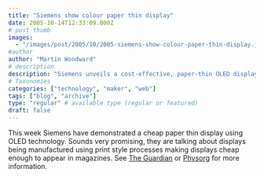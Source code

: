 ```yaml
---
title: "Siemens show colour paper thin display"
date: 2005-10-14T12:33:09.000Z
# post thumb
images:
  - "/images/post/2005/10/2005-siemens-show-colour-paper-thin-display.jpg"
#author
author: "Martin Woodward"
# description
description: "Siemens unveils a cost-effective, paper-thin OLED display potentially revolutionising print media with vibrant colour integration."
# Taxonomies
categories: ["technology", "maker", "web"]
tags: ["blog", "archive"]
type: "regular" # available type (regular or featured)
draft: false
---
```

This week Siemens have demonstrated a cheap paper thin display using OLED technology.  Sounds very promising, they are talking about displays being manufactured using print style processes making displays cheap enough to appear in magazines.  See [The Guardian](http://blogs.guardian.co.uk/technology/archives/2005/10/14/paper_view_technology_.html) or [Physorg](http://www.physorg.com/news7079.html) for more information.